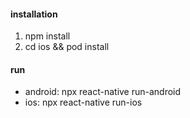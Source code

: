 #### installation
1. npm install
2. cd ios && pod install

#### run
- android: npx react-native run-android  
- ios: npx react-native run-ios

